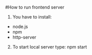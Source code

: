 #How to run frontend server

1. You have to install:
* node.js
* npm
* http-server

2. To start local server type:
npm start